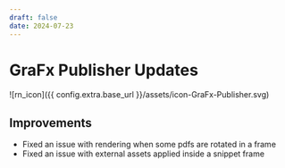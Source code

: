 ```yaml
---
draft: false
date: 2024-07-23
---
```


# GraFx Publisher Updates

![rn_icon]({{ config.extra.base_url }}/assets/icon-GraFx-Publisher.svg)

<!-- more -->

## Improvements

- Fixed an issue with rendering when some pdfs are rotated in a frame
- Fixed an issue with external assets applied inside a snippet frame
